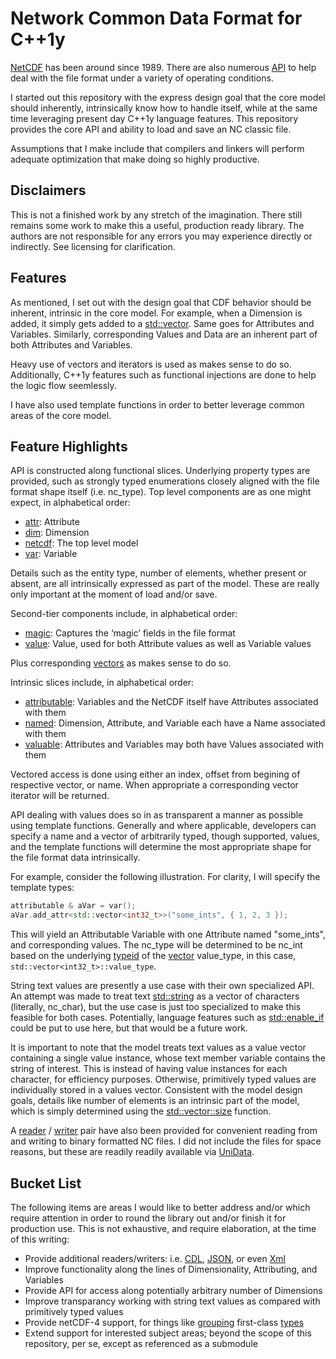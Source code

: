 # Network Common Data Format for C++1y

[NetCDF](http://en.wikipedia.org/wiki/NetCDF) has been around since 1989. There are also numerous
[API](http://www.unidata.ucar.edu/software/netcdf/software.html) to help deal with the file format under
a variety of operating conditions.

I started out this repository with the express design goal that the core model should inherently, intrinsically
know how to handle itself, while at the same time leveraging present day C++1y language features. This repository
provides the core API and ability to load and save an NC classic file.

Assumptions that I make include that compilers and linkers will perform adequate optimization that make doing
so highly productive.

## Disclaimers

This is not a finished work by any stretch of the imagination. There still remains some work to make this a
useful, production ready library. The authors are not responsible for any errors you may experience directly
or indirectly. See licensing for clarification.

## Features

As mentioned, I set out with the design goal that CDF behavior should be inherent, intrinsic in the core model.
For example, when a Dimension is added, it simply gets added to a
[std::vector](http://www.cplusplus.com/reference/vector/vector/). Same goes for Attributes and Variables.
Similarly, corresponding Values and Data are an inherent part of both Attributes and Variables.

Heavy use of vectors and iterators is used as makes sense to do so. Additionally, C++1y features such as
functional injections are done to help the logic flow seemlessly.

I have also used template functions in order to better leverage common areas of the core model.

## Feature Highlights

API is constructed along functional slices. Underlying property types are provided, such as strongly typed
enumerations closely aligned with the file format shape itself (i.e. nc_type). Top level components are as one
might expect, in alphabetical order:

* [attr](http://github.com/mwpowellhtx/netcdfcpp1y/blob/master/src/netcdf/parts/attr.h): Attribute
* [dim](http://github.com/mwpowellhtx/netcdfcpp1y/blob/master/src/netcdf/parts/dim.h): Dimension
* [netcdf](http://github.com/mwpowellhtx/netcdfcpp1y/blob/master/src/netcdf/netcdf.h): The top level model
* [var](http://github.com/mwpowellhtx/netcdfcpp1y/blob/master/src/netcdf/parts/var.h): Variable

Details such as the entity type, number of elements, whether present or absent, are all intrinsically expressed
as part of the model. These are really only important at the moment of load and/or save.

Second-tier components include, in alphabetical order:

* [magic](http://github.com/mwpowellhtx/netcdfcpp1y/blob/master/src/netcdf/parts/magic.h): Captures the &lsquo;magic&rsquo; fields in the file format
* [value](http://github.com/mwpowellhtx/netcdfcpp1y/blob/master/src/netcdf/parts/value.h): Value, used for both Attribute values as well as Variable values

Plus corresponding [vectors](http://www.cplusplus.com/reference/vector/vector/) as makes sense to do so.

Intrinsic slices include, in alphabetical order:

* [attributable](http://github.com/mwpowellhtx/netcdfcpp1y/blob/master/src/netcdf/parts/attributable.h): Variables and the NetCDF itself have Attributes associated with them
* [named](http://github.com/mwpowellhtx/netcdfcpp1y/blob/master/src/netcdf/parts/named.h): Dimension, Attribute, and Variable each have a Name associated with them
* [valuable](http://github.com/mwpowellhtx/netcdfcpp1y/blob/master/src/netcdf/parts/valuable.h): Attributes and Variables may both have Values associated with them

Vectored access is done using either an index, offset from begining of respective vector, or name.
When appropriate a corresponding vector iterator will be returned.

API dealing with values does so in as transparent a manner as possible using template functions. Generally and
where applicable, developers can specify a name and a vector of arbitrarily typed, though supported, values, and
the template functions will determine the most appropriate shape for the file format data intrinsically.

For example, consider the following illustration. For clarity, I will specify the template types:

```C++
attributable & aVar = var();
aVar.add_attr<std::vector<int32_t>>("some_ints", { 1, 2, 3 });
```

This will yield an Attributable Variable with one Attribute named &quot;some_ints&quot;, and corresponding
values. The nc_type will be determined to be nc_int based on the underlying
[typeid](http://en.cppreference.com/w/cpp/language/typeid) of the
[vector](http://www.cplusplus.com/reference/vector/vector/) value_type, in this case,
``std::vector<int32_t>::value_type``.

String text values are presently a  use case with their own specialized API. An attempt was made to treat text
[std::string](http://www.cplusplus.com/reference/string/string/) as a vector of characters (literally, nc_char),
but the use case is just too specialized to make this feasible for both cases. Potentially, language features
such as [std::enable_if](http://en.cppreference.com/w/cpp/types/enable_if) could be put to use here, but that
would be a future work.

It is important to note that the model treats text values as a value vector containing a single value instance,
whose text member variable contains the string of interest. This is instead of having value instances for each
character, for efficiency purposes. Otherwise, primitively typed values are individually stored in a values vector.
Consistent with the model design goals, details like number of elements is an intrinsic part of the model, which is
simply determined using the [std::vector::size](http://www.cplusplus.com/reference/vector/vector/size/) function.

A [reader](http://github.com/mwpowellhtx/netcdfcpp1y/blob/master/src/netcdf/io/cdf_reader.h) /
[writer](http://github.com/mwpowellhtx/netcdfcpp1y/blob/master/src/netcdf/io/cdf_writer.h) pair have also been
provided for convenient reading from and writing to binary formatted NC files. I did not include the files for space reasons, but these are readily readily available via
[UniData](http://www.unidata.ucar.edu/software/netcdf/examples/files.html).

## Bucket List

The following items are areas I would like to better address and/or which require attention in order to round the
library out and/or finish it for production use. This is not exhaustive, and require elaboration, at the time of
this writing:

* Provide additional readers/writers: i.e.
[CDL](http://www.unidata.ucar.edu/software/netcdf/workshops/2011/utilities/CDL.html),
[JSON](http://json.org/), or even [Xml](http://www.w3.org/TR/xml11/)
* Improve functionality along the lines of Dimensionality, Attributing, and Variables
* Provide API for access along potentially arbitrary number of Dimensions
* Improve transparancy working with string text values as compared with primitively typed values
* Provide netCDF-4 support, for things like
[grouping](http://www.unidata.ucar.edu/software/netcdf/workshops/2010/groups-types/Introduction.html)
first-class [types](http://www.unidata.ucar.edu/software/netcdf/workshops/2010/groups-types/Introduction.html)
* Extend support for interested subject areas; beyond the scope of this repository, per se, except as referenced
as a submodule
